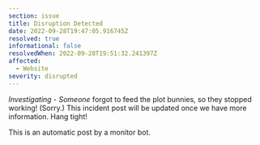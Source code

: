 ```yaml
---
section: issue
title: Disruption Detected
date: 2022-09-28T19:47:05.916745Z
resolved: true
informational: false
resolvedWhen: 2022-09-28T19:51:32.241397Z
affected:
  - Website
severity: disrupted
---
```

*Investigating* - _Someone_ forgot to feed the plot bunnies, so they stopped working! (Sorry.) This incident post will be updated once we have more information. Hang tight!

This is an automatic post by a monitor bot.
        